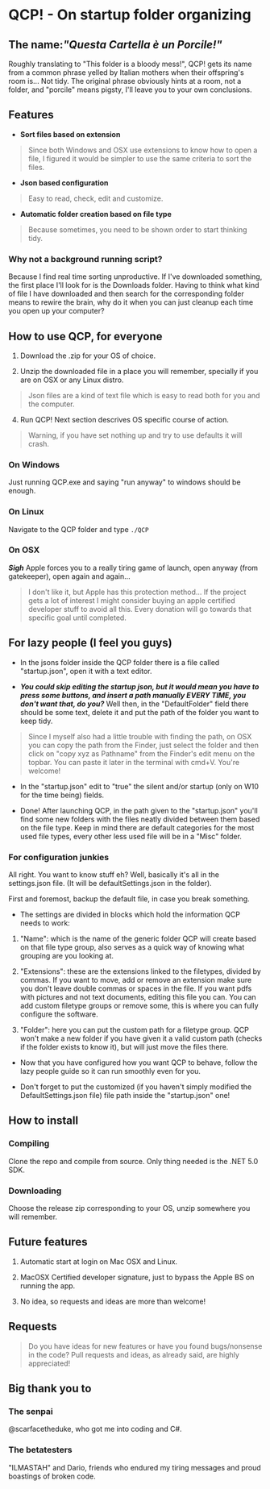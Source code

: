 # QCP!  - On startup folder organizing

## The name:_"Questa Cartella è un Porcile!"_

Roughly translating to "This folder is a bloody mess!", QCP! gets its name from a common phrase yelled by Italian mothers when their offspring's room is... Not tidy.
The original phrase obviously hints at a room, not a folder, and "porcile" means pigsty, I'll leave you to your own conclusions.

## Features

- **Sort files based on extension**

> Since both Windows and OSX use extensions to know how to open a file, I figured it would be simpler to use the same criteria to sort the files.

- **Json based configuration**

> Easy to read, check, edit and customize.

- **Automatic folder creation based on file type**

> Because sometimes, you need to be shown order to start thinking tidy.

### Why not a background running script?

Because I find real time sorting unproductive. If I've downloaded something, the first place I'll look for is the Downloads folder.
Having to think what kind of file I have downloaded and then search for the corresponding folder means to rewire the brain, why do it when you can just cleanup each time you open up your computer?

## How to use QCP, for everyone

1. Download the .zip for your OS of choice.

2. Unzip the downloaded file in a place you will remember, specially if you are on OSX or any Linux distro.

> Json files are a kind of text file which is easy to read both for you and the computer.

4. Run QCP! Next section descrives OS specific course of action.

> Warning, if you have set nothing up and try to use defaults it will crash.

### On Windows

Just running QCP.exe and saying "run anyway" to windows should be enough.

### On Linux

Navigate to the QCP folder and type `./QCP`

### On OSX

***Sigh*** Apple forces you to a really tiring game of launch, open anyway (from gatekeeper), open again and again...

> I don't like it, but Apple has this protection method... If the project gets a lot of interest I might consider buying an apple certified developer stuff to avoid all this. Every donation will go towards that specific goal until completed.

## For lazy people (I feel you guys)

- In the jsons folder inside the QCP folder there is a file called "startup.json", open it with a text editor.

- ***You could skip editing the startup json, but it would mean you have to press some buttons, and insert a path manually EVERY TIME, you don't want that, do you?***
Well then, in the "DefaultFolder" field there should be some text, delete it and put the path of the folder you want to keep tidy.

> Since I myself also had a little trouble with finding the path, on OSX you can copy the path from the Finder, just select the folder and then click on "copy xyz as Pathname" from the Finder's edit menu on the topbar. You can paste it later in the terminal with cmd+V. You're welcome!

- In the "startup.json" edit to "true" the silent and/or startup (only on W10 for the time being) fields.

- Done! After launching QCP, in the path given to the "startup.json" you'll find some new folders with the files neatly divided between them based on the file type. Keep in mind there are default categories for the most used file types, every other less used file will be in a "Misc" folder.

### For configuration junkies

All right. You want to know stuff eh?
Well, basically it's all in the settings.json file. (It will be defaultSettings.json in the folder).

First and foremost, backup the default file, in case you break something.

- The settings are divided in blocks which hold the information QCP needs to work:

1. "Name": which is the name of the generic folder QCP will create based on that file type group, also serves as a quick way of knowing what grouping are you looking at.

2. "Extensions": these are the extensions linked to the filetypes, divided by commas. If you want to move, add or remove an extension make sure you don't leave double commas or spaces in the file. If you want pdfs with pictures and not text documents, editing this file you can.
You can add custom filetype groups or remove some, this is where you can fully configure the software.

3. "Folder": here you can put the custom path for a filetype group. QCP won't make a new folder if you have given it a valid custom path (checks if the folder exists to know it), but will just move the files there.

- Now that you have configured how you want QCP to behave, follow the lazy people guide so it can run smoothly even for you.

- Don't forget to put the customized (if you haven't simply modified the DefaultSettings.json file) file path inside the "startup.json" one!

## How to install

### Compiling

Clone the repo and compile from source. Only thing needed is the .NET 5.0 SDK.

### Downloading

Choose the release zip corresponding to your OS, unzip somewhere you will remember.

## Future features

1. Automatic start at login on Mac OSX and Linux.

2. MacOSX Certified developer signature, just to bypass the Apple BS on running the app.

3. No idea, so requests and ideas are more than welcome!

## Requests

> Do you have ideas for new features or have you found bugs/nonsense in the code? Pull requests and ideas, as already said, are highly appreciated!

## Big thank you to

### The senpai

@scarfacetheduke, who got me into coding and C#.

### The betatesters

"ILMASTAH" and Dario, friends who endured my tiring messages and proud boastings of broken code.
